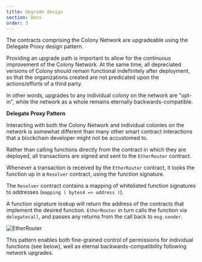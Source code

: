 ```yaml
---
title: Upgrade design
section: Docs
order: 3
---
```

The contracts comprising the Colony Network are upgradeable using the Delegate Proxy design pattern.

Providing an upgrade path is important to allow for the continuous improvement of the Colony Network. At the same time, all depreciated versions of Colony should remain functional indefinitely after deployment, so that the organizations created are not predicated upon the actions/efforts of a third party.

In other words, upgrades to any individual colony on the network are "opt-in", while the network as a whole remains eternally backwards-compatible.

**Delegate Proxy Pattern**

Interacting with both the Colony Network and individual colonies on the network is somewhat different than many other smart contract interactions that a blockchain developer might not be accustomed to.

Rather than calling functions directly from the contract in which they are deployed, all transactions are signed and sent to the `EtherRouter` contract.

Whenever a transaction is received by the `EtherRouter` contract, it looks the function up in a `Resolver` contract, using the function signature.

The `Resolver` contract contains a mapping of whitelisted function signatures to addresses (`mapping ( bytes4 => address )`).

A function signature lookup will return the address of the contracts that implement the desired function. `EtherRouter` in turn calls the function via `delegatecall`, and passes any returns from the call back to `msg.sender`.

![EtherRouter](img/delegateProxyCallchain_1.png)

This pattern enables both fine-grained control of permissions for individual functions (see below), well as eternal backwards-compatibility following network upgrades.
